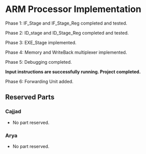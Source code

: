 # ARM Processor Implementation
Phase 1: IF_Stage and IF_Stage_Reg completed and tested.

Phase 2: ID_stage and ID_Stage_Reg completed and tested.

Phase 3: EXE_Stage implemented.

Phase 4: Memory and WriteBack multiplexer implemented. 

Phase 5: Debugging completed.

**Input instructions are successfully running. Project completed.**

Phase 6: Forwarding Unit added.

## Reserved Parts
  ### Cajjad
  * No part reserved.
  ### Arya
  * No part reserved.
